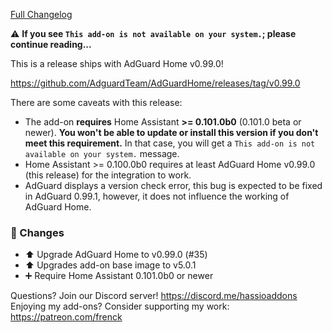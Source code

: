 [Full Changelog][changelog]

⚠️ **If you see `This add-on is not available on your system.`; please continue reading...**

This is a release ships with AdGuard Home v0.99.0!

<https://github.com/AdguardTeam/AdGuardHome/releases/tag/v0.99.0>

There are some caveats with this release:

- The add-on **requires** Home Assistant **>= 0.101.0b0** (0.101.0 beta or newer). **You won't be able to update or install this version if you don't meet this requirement.**
  In that case, you will get a `This add-on is not available on your system.` message.
- Home Assistant >= 0.100.0b0 requires at least AdGuard Home v0.99.0 (this release) for the integration to work.
- AdGuard displays a version check error, this bug is expected to be fixed in AdGuard 0.99.1, however, it does not influence the working of AdGuard Home.

### 🔨 Changes

- :arrow_up: Upgrade AdGuard Home to v0.99.0 (#35)
- :arrow_up: Upgrades add-on base image to v5.0.1
- :heavy_plus_sign: Require Home Assistant 0.101.0b0 or newer

[changelog]: https://github.com/hassio-addons/addon-adguard-home/compare/v2.1.0...v2.2.0

Questions? Join our Discord server! https://discord.me/hassioaddons
Enjoying my add-ons? Consider supporting my work: https://patreon.com/frenck